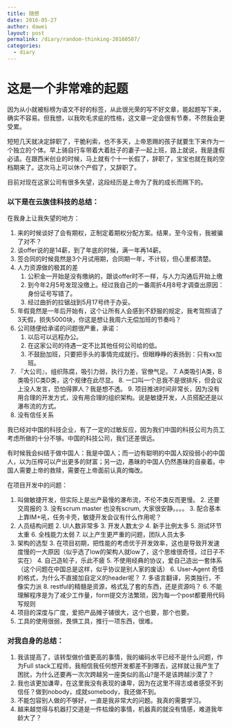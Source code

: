 ```yaml
---
title: 随想
date: 2016-05-27
author: dawei
layout: post
permalink: /diary/random-thinking-20160507/
categories:
  - diary
---
```



# 这是一个非常难的起题
因为从小就被标榜为语文不好的标签，从此很光荣的写不好文章，能起题写下来，确实不容易。但我想，以我吹毛求疵的性格，这文章一定会很有节奏，不然我会更受累。

短短几天就决定辞职了，干脆利索，也不多天，上帝恩赐的孩子就要生下来作为一个独立的个体。早上骑自行车带着大着肚子的妻子一起上班，路上就说，我是逢假必请。在跟西米创业的时候，马上就有个十一长假了，辞职了，宝宝也就在我的空档期来了。这次马上可以休个产假了，又辞职了。

目前对现在这家公司有很多失望，这段经历是上帝为了我的成长而赐下的。

### 以下是在云族佳科技的总结：

在我身上让我失望的地方：

1. 来的时候谈好了会有期权，正制定着期权分配方案。结果，至今没有，我被骗了对不？
2. 谈offer说的是14薪，到了年底的时候，满一年再14薪。
3. 签合同的时候竟然是3个月试用期，合同期一年，不计较，但心里都清楚。
3. 人力资源做的极其的差
	1. 公积金一开始是没有缴纳的，跟谈offer时不一样，与人力沟通后开始上缴
	2. 到今年2月5号发现没缴上。经过我自己的一番周折4月8号才调查出原因：身份证号写错了。
	3. 经过曲折的拉锯战到5月17号终于办妥。
4. 年假竟然是一年后开始有，这个让所有人会感到不舒服的规定，我考驾照请了3天假，损失5000块，你这是想让我周六无偿加班的节奏吗？
5. 公司随便给承诺的问题很严重，承诺：
	1. 以后可以远程办公。
	2. 在这家公司的待遇一定不比其他任何公司给的低。
	3. 不鼓励加班，只要把手头的事情完成就行。但眼睁睁的表扬到：只有xx加班。
6. 『大公司』，组织陈腐，吸引力弱，执行力差，官僚气足。
	7. A类吸引A类，B类吸引C类D类，这个规律在此尽显。
	8. 一口叫一个总我不是很排斥，但会议上没人发言，恐怕得罪人？我是想不透。
	9. 项目推进时间非常长，因为没有用合理的开发方式，没有用合理的组织架构。说是敏捷开发，人员搭配还是以瀑布流的方式。
7. 没有信任关系

我已经对中国的科技企业，有了一定的过敏反应，因为我们中国的科技公司为员工考虑所做的十分不够。中国的科技公司，我们还差很远。

有时候我会纠结于做中国人：我是中国人；而一边有聪明的中国人奴役弱小的中国人，以为压榨可以产出更多的财富；另一边，愚昧的中国人仍然愚昧的自豪着。中国人需要上帝的救赎，需要在上帝面前认真的悔改。


在项目开发中的问题：

1. 叫做敏捷开发，但实际上是出产最慢的瀑布流，不伦不类反而更慢。
	2. 还要交周报的
	3. 没有scrum master 也没有scrum, 大家很安静。。。。
	3. 配合基本上靠IM+吼，任务卡壳，敏捷开发会议有什么作用呢？
2. 人员结构问题
	2. UI人数非常多
	3. 开发人数太少
	4. 新手比例太多
	5. 测试环节太重
	6. 全栈能力太弱
	7. 以上产生更严重的问题，团队人员太多
2. 架构的选型
	3. 在项目初期，把性能的考虑优于开发效率，这也是导致开发速度慢的一大原因（似乎选了low的架构人就low了，这个思维很奇怪，过日子不实在）
	4. 自己造轮子，乐此不疲
		5. 不使用经典的协议，爱自己造出一套体系（这个问题在中国总是这样，似乎协议是别人家的废话）
			6. User-Agent 奇怪的格式，为什么不直接加自定义的header呢？
			7. 多语言翻译，另类独行，不像实力派
			8. restful的精髓是资源，格式乱了套的东西，还是资源吗？
		6. 不能理解程序是为了减少工作量，form提交方法繁琐，因为每一个post都要用代码写规则 
3.	项目的深度与广度，爱把产品摊子铺很大，这个也要，那个也要。
4. 工具的使用很弱，畏惧工具，推行一项东西，很难。


### 对我自身的总结：

1. 我该提高了，该转型做价值更高的事情，我的编码水平已经不是什么问题，作为Full stack工程师，我相信我任何想开发都差不到哪去，这样就让我产生了困扰，为什么还要再一次次跨越另一座类似的高山?是不是该跨越沙漠了？
2. 我也该更加谦卑，在这里我没有表现的谦卑，因为在这里不得志或者感受不到信任？做到nobody，成就somebody，我还做不到。
3. 不能包容别人做的不够好，一直是我非常大的问题。我真的需要学习。
3. 越来越觉得与机器打交道是一件枯燥的事情，机器真的就没有情感，难道我年龄大了？